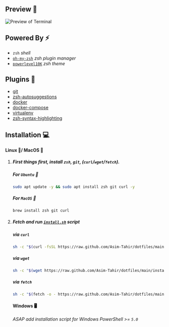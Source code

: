 ## Preview 👀

![Preview of Terminal](https://user-images.githubusercontent.com/29407019/99193512-81b49e00-278a-11eb-9844-273df11536f4.png)

## Powered By ⚡

- `zsh` _shell_
- [`oh-my-zsh`](https://github.com/ohmyzsh/ohmyzsh) _zsh plugin manager_
- [`powerlevel10K`](https://github.com/romkatv/powerlevel10k) _zsh theme_

## Plugins 🔌

- [git](https://github.com/ohmyzsh/ohmyzsh/blob/master/plugins/git/git.plugin.zsh)
- [zsh-autosuggestions](https://github.com/zsh-users/zsh-autosuggestions)
- [docker](https://github.com/ohmyzsh/ohmyzsh/tree/master/plugins/docker)
- [docker-compose](https://github.com/ohmyzsh/ohmyzsh/tree/master/plugins/docker-compose)
- [virtualenv](https://github.com/ohmyzsh/ohmyzsh/tree/master/plugins/virtualenv)
- [zsh-syntax-highlighting](https://github.com/zsh-users/zsh-syntax-highlighting)

## Installation 💻

#### Linux 🐧/ MacOS 🍎

1.  ##### First things first, install `zsh`, `git`, (`curl`/`wget`/`fetch`).
    ##### For `Ubuntu` 🐧
    ```bash
    sudo apt update -y && sudo apt install zsh git curl -y
    ```
    ##### For `MacOS` 🍎
    ```bash
    brew install zsh git curl
    ```
2.  ##### Fetch and run [`install.sh`](https://github.com/Asim-Tahir/dotfiles/blob/main/install.sh) script

    ##### via `curl`
    ```bash
    sh -c "$(curl -fsSL https://raw.github.com/Asim-Tahir/dotfiles/main/install.sh)"
    ```

    ##### via `wget`
    ```bash
    sh -c "$(wget https://raw.github.com/Asim-Tahir/dotfiles/main/install.sh -O -)"
    ```

    ##### via `fetch`
    ```bash
    sh -c "$(fetch -o - https://raw.github.com/Asim-Tahir/dotfiles/main/install.sh)"
    ```

    #### Windows 🖥️
    *ASAP add installation script for Windows PowerShell >= `5.0`*

    <!-- NOT READY YET -->
    <!-- #### PowerShell
    ```powershell
    (iwr -URI https://raw.github.com/Asim-Tahir/dotfiles/main/install.ps1 -UseBasicParsing).Content | powershell -c -noprofile -executionpolicy bypass -
    ``` -->

    <br/>

<!-- - `docker` and `docker-compose` support. Easily display dotfiles.
  #### `docker`
  ```bash
  docker run --rm -it asimtahir/dotfiles sh
  ```
  #### `docker-compose`
  ```bash
  docker-compose up --rm -it
  ```
 -->
